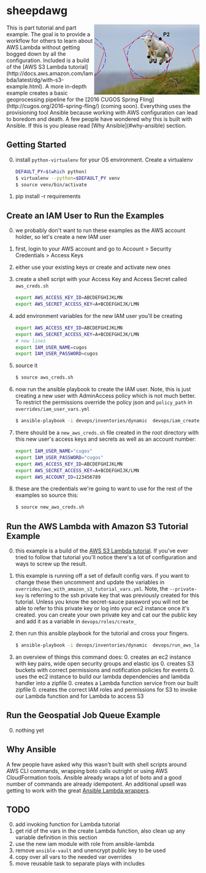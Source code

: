 # sheepdawg
<img align="right" src="images/jump.jpg"/>
This is part tutorial and part example. The goal is to provide a workflow for others to learn about AWS Lambda without getting bogged down by all the configuration. Included is a build of the [AWS S3 Lambda tutorial](http://docs.aws.amazon.com/lambda/latest/dg/with-s3-example.html). A more in-depth example creates a basic geoprocessing pipeline for the [2016 CUGOS Spring Fling](http://cugos.org/2016-spring-fling/) (coming soon). Everything uses the provisioning tool Ansible because working with AWS configuration can lead to boredom and death. A few people have wondered why this is built with Ansible. If this is you please read [Why Ansible](#why-ansible) section.

## Getting Started
0. install `python-virtualenv` for your OS environment. Create a virtualenv

    ```bash
    DEFAULT_PY=$(which python)
    $ virtualenv --python=$DEFAULT_PY venv
    $ source venv/bin/activate
    ```
0. pip install -r requirements

## Create an IAM User to Run the Examples
0. we probably don't want to run these examples as the AWS account holder, so let's create a new IAM user
0. first, login to your AWS account and go to Account > Security Credentials > Access Keys
0. either use your existing keys or create and activate new ones
0. create a shell script with your Access Key and Access Secret called `aws_creds.sh`

    ```bash
    export AWS_ACCESS_KEY_ID=ABCDEFGHIJKLMN
    export AWS_SECRET_ACCESS_KEY=A+BCDEFGHIJK/LMN
    ```

0. add environment variables for the new IAM user you'll be creating

    ```bash
    export AWS_ACCESS_KEY_ID=ABCDEFGHIJKLMN
    export AWS_SECRET_ACCESS_KEY=A+BCDEFGHIJK/LMN
    # new lines
    export IAM_USER_NAME=cugos
    export IAM_USER_PASSWORD=cugos
    ```
0. source it

    ```bash
    $ source aws_creds.sh
    ```
0. now run the ansible playbook to create the IAM user. Note, this is just creating a new user with AdminAccess policy which is not much better. To restrict the permissions override the policy json and `policy_path` in `overrides/iam_user_vars.yml`

    ```bash
    $ ansible-playbook -i devops/inventories/dynamic  devops/iam_create_user.yml
    ```
0. there should be a `new_aws_creds.sh` file created in the root directory with this new user's access keys and secrets as well as an account number:

    ```bash
    export IAM_USER_NAME="cugos"
    export IAM_USER_PASSWORD="cugos"
    export AWS_ACCESS_KEY_ID=ABCDEFGHIJKLMN
    export AWS_SECRET_ACCESS_KEY=A+BCDEFGHIJK/LMN
    export AWS_ACCOUNT_ID=123456789
    ```
0. these are the credentials we're going to want to use for the rest of the examples so source this:

    ```bash
    $ source new_aws_creds.sh
    ```

## Run the AWS Lambda with Amazon S3 Tutorial Example
0. this example is a build of the [AWS S3 Lambda tutorial](http://docs.aws.amazon.com/lambda/latest/dg/with-s3-example.html). If you've ever tried to follow that tutorial you'll notice there's a lot of configuration and ways to screw up the result.
0. this example is running off a set of default config vars. if you want to change these then uncomment and update the variables in `overrides/aws_with_amazon_s3_tutorial_vars.yml`. Note, the `--private-key` is referring to the ssh private key that was previously created for this tutorial. Unless you know the secret-sauce password you will not be able to refer to this private key or log into your ec2 instance once it's created. you can create your own private key and cat our the public key and add it as a variable in `devops/roles/create_`
0. then run this ansible playbook for the tutorial and cross your fingers.

    ```bash
    $ ansible-playbook -i devops/inventories/dynamic  devops/run_aws_lambda_with_s3_tutorial.yml --private-key=./private.pem -u ec2-user
    ```

0. an overview of things this command does:
    0. creates an ec2 instance with key pairs, wide open security groups and elastic ips
    0. creates S3 buckets with correct permissions and notification policies for events
    0. uses the ec2 instance to build our lambda dependencies and lambda handler into a zipfile
    0. creates a Lambda function service from our built zipfile
    0. creates the correct IAM roles and permissions for S3 to invoke our Lambda function and for Lambda to access S3

## Run the Geospatial Job Queue Example
0. nothing yet

## Why Ansible
A few people have asked why this wasn't built with shell scripts around AWS CLI commands, wrapping boto calls outright or using AWS CloudFormation tools. Ansible already wraps a lot of boto and a good number of commands are already idempotent. An additional upsell was getting to work with the great [Ansible Lambda wrappers](https://github.com/pjodouin/ansible-lambda).

## TODO
0. add invoking function for Lambda tutorial
0. get rid of the vars in the create Lambda function, also clean up any variable definition in this section
0. use the new iam module with role from ansible-lambda
0. remove `ansible-vault` and unencrypt public key to be used
0. copy over all vars to the needed var overrides
0. move reusable task to separate plays with includes
